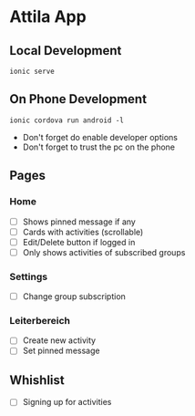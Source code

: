 # Attila App

## Local Development
`ionic serve`

## On Phone Development
`ionic cordova run android -l`

- Don't forget do enable developer options
- Don't forget to trust the pc on the phone

## Pages

### Home
- [ ] Shows pinned message if any
- [ ] Cards with activities (scrollable)
- [ ] Edit/Delete button if logged in
- [ ] Only shows activities of subscribed groups

### Settings
- [ ] Change group subscription

### Leiterbereich
- [ ] Create new activity
- [ ] Set pinned message

## Whishlist
- [ ] Signing up for activities